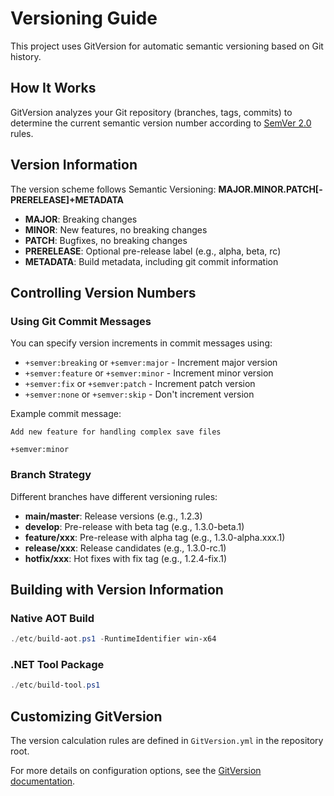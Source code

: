 # Versioning Guide

This project uses GitVersion for automatic semantic versioning based on Git history.

## How It Works

GitVersion analyzes your Git repository (branches, tags, commits) to determine the current semantic version number according to [SemVer 2.0](https://semver.org/) rules.

## Version Information

The version scheme follows Semantic Versioning: **MAJOR.MINOR.PATCH[-PRERELEASE]+METADATA**

- **MAJOR**: Breaking changes
- **MINOR**: New features, no breaking changes
- **PATCH**: Bugfixes, no breaking changes
- **PRERELEASE**: Optional pre-release label (e.g., alpha, beta, rc)
- **METADATA**: Build metadata, including git commit information

## Controlling Version Numbers

### Using Git Commit Messages

You can specify version increments in commit messages using:

- `+semver:breaking` or `+semver:major` - Increment major version
- `+semver:feature` or `+semver:minor` - Increment minor version
- `+semver:fix` or `+semver:patch` - Increment patch version
- `+semver:none` or `+semver:skip` - Don't increment version

Example commit message:
```
Add new feature for handling complex save files

+semver:minor
```

### Branch Strategy

Different branches have different versioning rules:

- **main/master**: Release versions (e.g., 1.2.3)
- **develop**: Pre-release with beta tag (e.g., 1.3.0-beta.1)
- **feature/xxx**: Pre-release with alpha tag (e.g., 1.3.0-alpha.xxx.1)
- **release/xxx**: Release candidates (e.g., 1.3.0-rc.1)
- **hotfix/xxx**: Hot fixes with fix tag (e.g., 1.2.4-fix.1)

## Building with Version Information

### Native AOT Build

```powershell
./etc/build-aot.ps1 -RuntimeIdentifier win-x64
```

### .NET Tool Package

```powershell
./etc/build-tool.ps1
```

## Customizing GitVersion

The version calculation rules are defined in `GitVersion.yml` in the repository root.

For more details on configuration options, see the [GitVersion documentation](https://gitversion.net/docs/reference/configuration). 